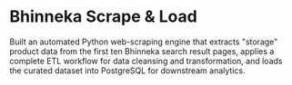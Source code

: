 # Bhinneka Scrape & Load
Built an automated Python web-scraping engine that extracts "storage" product data from the first ten Bhinneka search result pages, applies a complete ETL workflow for data cleansing and transformation, and loads the curated dataset into PostgreSQL for downstream analytics.
